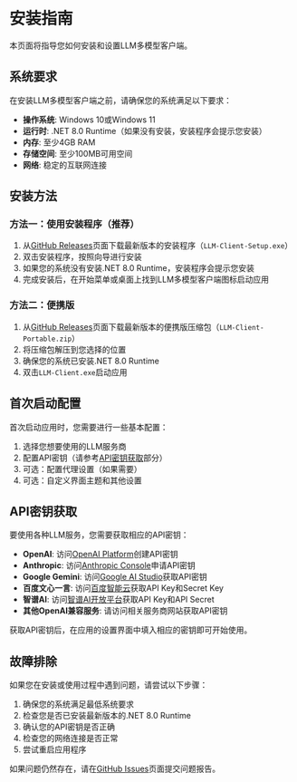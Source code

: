 # 安装指南

本页面将指导您如何安装和设置LLM多模型客户端。

## 系统要求

在安装LLM多模型客户端之前，请确保您的系统满足以下要求：

- **操作系统**: Windows 10或Windows 11
- **运行时**: .NET 8.0 Runtime（如果没有安装，安装程序会提示您安装）
- **内存**: 至少4GB RAM
- **存储空间**: 至少100MB可用空间
- **网络**: 稳定的互联网连接

## 安装方法

### 方法一：使用安装程序（推荐）

1. 从[GitHub Releases](https://github.com/rbetree/llm-agent/releases)页面下载最新版本的安装程序（`LLM-Client-Setup.exe`）
2. 双击安装程序，按照向导进行安装
3. 如果您的系统没有安装.NET 8.0 Runtime，安装程序会提示您安装
4. 完成安装后，在开始菜单或桌面上找到LLM多模型客户端图标启动应用

### 方法二：便携版

1. 从[GitHub Releases](https://github.com/rbetree/llm-agent/releases)页面下载最新版本的便携版压缩包（`LLM-Client-Portable.zip`）
2. 将压缩包解压到您选择的位置
3. 确保您的系统已安装.NET 8.0 Runtime
4. 双击`LLM-Client.exe`启动应用

## 首次启动配置

首次启动应用时，您需要进行一些基本配置：

1. 选择您想要使用的LLM服务商
2. 配置API密钥（请参考[API密钥获取](#api密钥获取)部分）
3. 可选：配置代理设置（如果需要）
4. 可选：自定义界面主题和其他设置

## API密钥获取

要使用各种LLM服务，您需要获取相应的API密钥：

- **OpenAI**: 访问[OpenAI Platform](https://platform.openai.com/api-keys)创建API密钥
- **Anthropic**: 访问[Anthropic Console](https://console.anthropic.com/keys)申请API密钥
- **Google Gemini**: 访问[Google AI Studio](https://aistudio.google.com/app/apikey)获取API密钥
- **百度文心一言**: 访问[百度智能云](https://console.bce.baidu.com/)获取API Key和Secret Key
- **智谱AI**: 访问[智谱AI开放平台](https://open.bigmodel.cn/)获取API Key和API Secret
- **其他OpenAI兼容服务**: 请访问相关服务商网站获取API密钥

获取API密钥后，在应用的设置界面中填入相应的密钥即可开始使用。

## 故障排除

如果您在安装或使用过程中遇到问题，请尝试以下步骤：

1. 确保您的系统满足最低系统要求
2. 检查您是否已安装最新版本的.NET 8.0 Runtime
3. 确认您的API密钥是否正确
4. 检查您的网络连接是否正常
5. 尝试重启应用程序

如果问题仍然存在，请在[GitHub Issues](https://github.com/rbetree/llm-agent/issues)页面提交问题报告。 